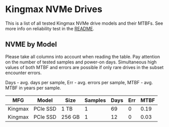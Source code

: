Kingmax NVMe Drives
===================

This is a list of all tested Kingmax NVMe drive models and their MTBFs. See more
info on reliability test in the [README](https://github.com/linuxhw/SMART).

NVME by Model
------------

Please take all columns into account when reading the table. Pay attention on the
number of tested samples and power-on days. Simultaneous high values of both MTBF
and errors are possible if only rare drives in the subset encounter errors.

Days - avg. days per sample,
Err  - avg. errors per sample,
MTBF - avg. MTBF in years per sample.

| MFG       | Model              | Size   | Samples | Days  | Err   | MTBF |
|-----------|--------------------|--------|---------|-------|-------|------|
| Kingmax   | PCIe SSD           | 1 TB   | 1       | 69    | 0     | 0.19   |
| Kingmax   | PCIe SSD           | 256 GB | 1       | 12    | 0     | 0.03   |
